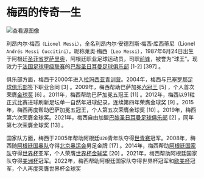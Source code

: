 # 梅西的传奇一生

![查看源图像](https://img.phb123.com/uploads/allimg/170329/20-1F32Z95329332.jpg)

利昂内尔·梅西`（Lionel Messi）`，全名利昂内尔·安德烈斯·梅西·库西蒂尼（Lionel `Andrés Messi Cuccitini）`，昵称莱奥·梅西（`Leo Messi`），1987年6月24日出生于阿根廷[圣菲省](https://baike.baidu.com/item/圣菲省/6942828?fromModule=lemma_inlink)[罗萨里奥](https://baike.baidu.com/item/罗萨里奥/2945528?fromModule=lemma_inlink)，阿根廷职业足球运动员，司职[前锋](https://baike.baidu.com/item/前锋/2759971?fromModule=lemma_inlink)，被誉为“球王”。现效力于[法国足球甲级联赛](https://baike.baidu.com/item/法国足球甲级联赛/8662619?fromModule=lemma_inlink)的[巴黎圣日耳曼足球俱乐部](https://baike.baidu.com/item/巴黎圣日耳曼足球俱乐部/10936800?fromModule=lemma_inlink) [1-2]  [397] 。

俱乐部方面，梅西于2000年进入[拉玛西亚青训营](https://baike.baidu.com/item/拉玛西亚青训营/7041637?fromModule=lemma_inlink)。2004年，梅西与[巴塞罗那足球俱乐部](https://baike.baidu.com/item/巴塞罗那足球俱乐部/2431429?fromModule=lemma_inlink)签下职业合同 [3] 。2009年，梅西帮助巴萨加冕[六冠王](https://baike.baidu.com/item/六冠王/6163203?fromModule=lemma_inlink) [5] ，个人首次荣膺[金球奖](https://baike.baidu.com/item/金球奖/12010559?fromModule=lemma_inlink) [6] 。2011年，梅西帮助巴萨加冕五冠王 [11] 。2012年，梅西以91粒正式比赛进球刷新足坛单一自然年进球纪录，连续第四年荣膺金球奖 [9] 。2015年，梅西再度帮助巴萨加冕五冠王，个人第五次荣膺金球奖 [10] 。2019年，梅西第六次荣膺金球奖。2021年，梅西自由加盟[巴黎圣日耳曼足球俱乐部](https://baike.baidu.com/item/巴黎圣日耳曼足球俱乐部/10936800?fromModule=lemma_inlink) [2] ，同年第七次荣膺金球奖 [13] 。

国家队方面，梅西于2005年帮助阿根廷`U20`青年队夺得[世青赛](https://baike.baidu.com/item/世青赛/10285898?fromModule=lemma_inlink)冠军。2008年，梅西随[阿根廷国奥队](https://baike.baidu.com/item/阿根廷国奥队/4268118?fromModule=lemma_inlink)夺得[北京奥运会](https://baike.baidu.com/item/北京奥运会/335299?fromModule=lemma_inlink)男足金牌 [17] 。2014年，梅西帮助[阿根廷国家队](https://baike.baidu.com/item/阿根廷国家队/4729941?fromModule=lemma_inlink)夺得[世界杯](https://baike.baidu.com/item/世界杯/114085?fromModule=lemma_inlink)亚军，个人荣膺[世界杯金球奖](https://baike.baidu.com/item/世界杯金球奖/3704552?fromModule=lemma_inlink) [20] 。2021年，梅西帮助阿根廷国家队夺得[美洲杯](https://baike.baidu.com/item/美洲杯/905346?fromModule=lemma_inlink)冠军。2022年，梅西帮助阿根廷国家队夺得世界杯冠军和[欧美杯](https://baike.baidu.com/item/欧美杯/61307966?fromModule=lemma_inlink)冠军，个人再度荣膺世界杯金球奖